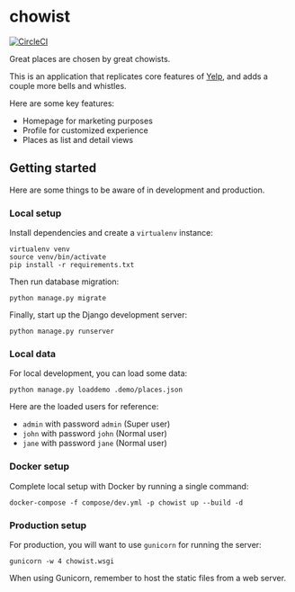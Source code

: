 # chowist

[![CircleCI](https://circleci.com/gh/huangsam/chowist.svg?style=svg)](https://circleci.com/gh/huangsam/chowist)

Great places are chosen by great chowists.

This is an application that replicates core features of [Yelp](https://www.yelp.com/), and adds a couple more bells and whistles.

Here are some key features:

- Homepage for marketing purposes
- Profile for customized experience
- Places as list and detail views

## Getting started

Here are some things to be aware of in development and production.

### Local setup

Install dependencies and create a `virtualenv` instance:

    virtualenv venv
    source venv/bin/activate
    pip install -r requirements.txt

Then run database migration:

    python manage.py migrate

Finally, start up the Django development server:

    python manage.py runserver

### Local data

For local development, you can load some data:

    python manage.py loaddemo .demo/places.json

Here are the loaded users for reference:

- `admin` with password `admin` (Super user)
- `john` with password `john` (Normal user)
- `jane` with password `jane` (Normal user)

### Docker setup

Complete local setup with Docker by running a single command:

    docker-compose -f compose/dev.yml -p chowist up --build -d

### Production setup

For production, you will want to use `gunicorn` for running the server:

    gunicorn -w 4 chowist.wsgi

When using Gunicorn, remember to host the static files from a web server.
